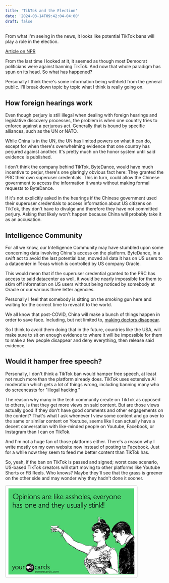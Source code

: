 ```yaml
---
title: 'TikTok and the Election'
date: '2024-03-14T09:42:04-04:00'
draft: false
---
```


From what I'm seeing in the news, it looks like potential TikTok bans will play a role in the election.

[Article on NPR](https://www.npr.org/2024/03/14/1238435508/tiktok-ban-bill-congress-china)

From the last time I looked at it, it seemed as though most Democrat politicians were against banning TikTok. And now that whole paradigm has spun on its head. So what has happened?

Personally I think there's some information being withheld from the general public. I'll break down topic by topic what I think is really going on.

## How foreign hearings work

Even though perjury is still illegal when dealing with foreign hearings and legislative discovery processes, the problem is when one country tries to enforce against a perjurous act. Generally that is bound by specific alliances, such as the UN or NATO.

While China is in the UN, the UN has limited powers on what it can do, except for when there's overwhelming evidence that one country has perjured against another. It's pretty much on the honor system until said evidence is published.

I don't think the company behind TikTok, ByteDance, would have much incentive to perjur, there's one glaringly obvious fact here: They granted the PRC their own superuser credentials. This in turn, could allow the Chinese government to access the information it wants without making formal requests to ByteDance.

If it's not explicitly asked in the hearings if the Chinese government used their superuser credentials to access information about US citizens on TikTok, they don't have to divulge and therefore they have not committed perjury. Asking that likely won't happen because China will probably take it as an accusation.

## Intelligence Community

For all we know, our Intelligence Community may have stumbled upon some concerning data involving China's access on the platform. ByteDance, in a swift act to avoid the last potential ban, moved all data it has on US users to a datacenter in Texas which is controlled by US company Oracle.

This would mean that if the superuser credential granted to the PRC has access to said datacenter as well, it would be nearly impossible for them to skim off information on US users without being noticed by somebody at Oracle or our various three letter agencies.

Personally I feel that somebody is sitting on the smoking gun here and waiting for the correct time to reveal it to the world.

We all know that post-COVID, China will make a bunch of things happen in order to save face. Including, but not limited to, [making doctors disappear](https://www.foxnews.com/world/chinese-doctor-critics-who-first-raised-the-alarm-over-covid-19-vanishes).

So I think to avoid them doing that in the future, countries like the USA, will make sure to sit on enough evidence to where it will be impossible for them to make a few people disappear and deny everything, then release said evidence.

## Would it hamper free speech?

Personally, I don't think a TikTok ban would hamper free speech, at least not much more than the platform already does. TikTok uses extensive AI moderation which gets a lot of things wrong, including banning many who do screencasts for "illegal hacking."

The reason why many in the tech community create on TikTok as opposed to others, is that they get more views on said content. But are those views actually good if they don't have good comments and other engagements on the content? That's what I ask whenever I view some content and go over to the same or similar content on Youtube, seems like I can actually have a decent conversation with like-minded people on Youtube, Facebook, or Instagram than I can on TikTok.

And I'm not a huge fan of those platforms either. There's a reason why I write mostly on my own website now instead of posting to Facebook. Just for a while now they seem to feed me better content than TikTok has.

So, yeah, if the ban on TikTok is passed and signed; worst case scenario, US-based TikTok creators will start moving to other platforms like Youtube Shorts or FB Reels. Who knows? Maybe they'll see that the grass is greener on the other side and may wonder why they hadn't done it sooner.

![Opinions are like assholes, everyone has one and they usually stink](opinionslikeassholes.jpg)
